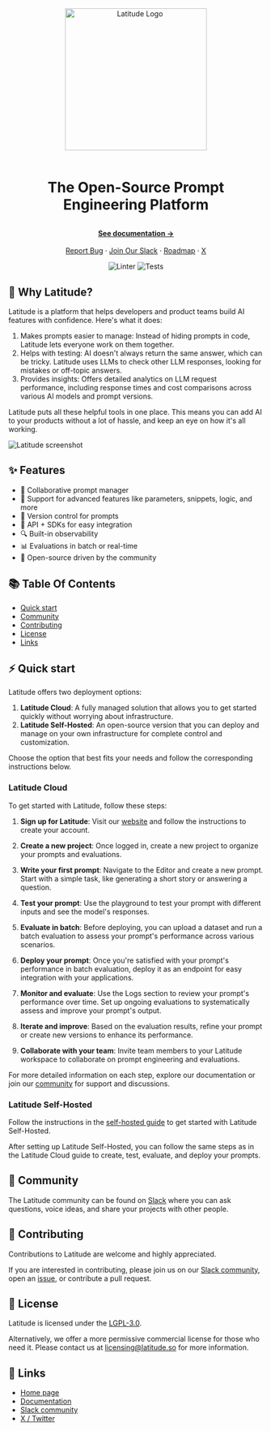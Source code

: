 <div align="center">
  <a href="https://ai.latitude.so?utm_source=github" target="_blank">
  <picture>
    <source media="(prefers-color-scheme: dark)" srcset="https://github.com/latitude-dev/latitude/assets/5465249/4783e122-7150-4bcc-96e0-a3c9c4c1c53b">
    <img alt="Latitude Logo" src="https://github.com/latitude-dev/latitude/assets/5465249/92cd5508-6177-485a-a758-67d71e2cd5ce" width="280"/>
  </picture>
  </a>
</div>

<br/>

<h1 align="center" style="border: none; margin-bottom: 8px;">The Open-Source Prompt Engineering Platform</h1>

  <p align="center">
    <br />
    <a href="https://docs.latitude.so" rel="dofollow"><strong>See documentation →</strong></a>
    <br />
    <br/>
    <a href="https://github.com/latitude-dev/latitude-llm/issues/new">Report Bug</a>
    ·
  <a href="https://trylatitude.slack.com/join/shared_invite/zt-17dyj4elt-rwM~h2OorAA3NtgmibhnLA#/shared-invite/email">Join Our Slack</a>
    ·
    <a href="https://github.com/orgs/latitude-dev/projects/1">Roadmap</a>
    ·
    <a href="https://x.com/trylatitude">X</a>
  </p>

<p align="center">
  <img src="https://github.com/latitude-dev/latitude-llm/actions/workflows/lint.yml/badge.svg" alt="Linter">
  <img src="https://github.com/latitude-dev/latitude-llm/actions/workflows/test.yml/badge.svg" alt="Tests">
</p>

## 🌈 Why Latitude?

Latitude is a platform that helps developers and product teams build AI features with confidence. Here's what it does:

1. Makes prompts easier to manage: Instead of hiding prompts in code, Latitude lets everyone work on them together.
2. Helps with testing: AI doesn't always return the same answer, which can be tricky. Latitude uses LLMs to check other LLM responses, looking for mistakes or off-topic answers.
3. Provides insights: Offers detailed analytics on LLM request performance, including response times and cost comparisons across various AI models and prompt versions.

Latitude puts all these helpful tools in one place. This means you can add AI to your products without a lot of hassle, and keep an eye on how it's all working.

<img alt="Latitude screenshot" src="https://github.com/user-attachments/assets/0540c380-54a1-4dec-90f5-c3d45b374fab">

## ✨ Features

- 👥 Collaborative prompt manager
- 🚀 Support for advanced features like parameters, snippets, logic, and more
- 🔄 Version control for prompts
- 🔌 API + SDKs for easy integration
- 🔍 Built-in observability
- 📊 Evaluations in batch or real-time
- 🌟 Open-source driven by the community

## 📚 Table Of Contents

- [Quick start](https://github.com/latitude-dev/latitude-llm#-quick-start)
- [Community](https://github.com/latitude-dev/latitude-llm#-community)
- [Contributing](https://github.com/latitude-dev/latitude-llm#-contributing)
- [License](https://github.com/latitude-dev/latitude-llm#-license)
- [Links](https://github.com/latitude-dev/latitude-llm#-links)

## ⚡ Quick start

Latitude offers two deployment options:

1. **Latitude Cloud**: A fully managed solution that allows you to get started quickly without worrying about infrastructure.
2. **Latitude Self-Hosted**: An open-source version that you can deploy and manage on your own infrastructure for complete control and customization.

Choose the option that best fits your needs and follow the corresponding instructions below.

### Latitude Cloud

To get started with Latitude, follow these steps:

1. **Sign up for Latitude**: Visit our [website](https://latitude.so) and follow the instructions to create your account.

2. **Create a new project**: Once logged in, create a new project to organize your prompts and evaluations.

3. **Write your first prompt**: Navigate to the Editor and create a new prompt. Start with a simple task, like generating a short story or answering a question.

4. **Test your prompt**: Use the playground to test your prompt with different inputs and see the model's responses.

5. **Evaluate in batch**: Before deploying, you can upload a dataset and run a batch evaluation to assess your prompt's performance across various scenarios.

6. **Deploy your prompt**: Once you're satisfied with your prompt's performance in batch evaluation, deploy it as an endpoint for easy integration with your applications.

7. **Monitor and evaluate**: Use the Logs section to review your prompt's performance over time. Set up ongoing evaluations to systematically assess and improve your prompt's output.

8. **Iterate and improve**: Based on the evaluation results, refine your prompt or create new versions to enhance its performance.

9. **Collaborate with your team**: Invite team members to your Latitude workspace to collaborate on prompt engineering and evaluations.

For more detailed information on each step, explore our documentation or join our [community](https://join.slack.com/t/trylatitude/shared_invite/zt-17dyj4elt-rwM~h2OorAA3NtgmibhnLA) for support and discussions.

### Latitude Self-Hosted

Follow the instructions in the [self-hosted guide](https://docs.latitude.so/self-hosted/quick-start) to get started with Latitude Self-Hosted.

After setting up Latitude Self-Hosted, you can follow the same steps as in the Latitude Cloud guide to create, test, evaluate, and deploy your prompts.

## 👥 Community

The Latitude community can be found on
[Slack](https://trylatitude.slack.com/join/shared_invite/zt-17dyj4elt-rwM~h2OorAA3NtgmibhnLA#/shared-invite/email)
where you can ask questions, voice ideas, and share your projects with other
people.

## 🤝 Contributing

Contributions to Latitude are welcome and highly appreciated.

If you are interested in contributing, please join us on our [Slack
community](https://trylatitude.slack.com/join/shared_invite/zt-17dyj4elt-rwM~h2OorAA3NtgmibhnLA#/shared-invite/email),
open an [issue](https://github.com/latitude-dev/latitude-llm/issues/new), or
contribute a pull request.

## 📄 License

Latitude is licensed under the [LGPL-3.0](LICENSE).

Alternatively, we offer a more permissive commercial license for those who need it. Please contact us at [licensing@latitude.so](mailto:licensing@latitude.so) for more information.

## 🔗 Links

- [Home page](https://latitude.so?utm_campaign=github-readme)
- [Documentation](https://docs.latitude.so/)
- [Slack community](https://trylatitude.slack.com/join/shared_invite/zt-17dyj4elt-rwM~h2OorAA3NtgmibhnLA#/shared-invite/email)
- [X / Twitter](https://x.com/trylatitude)
